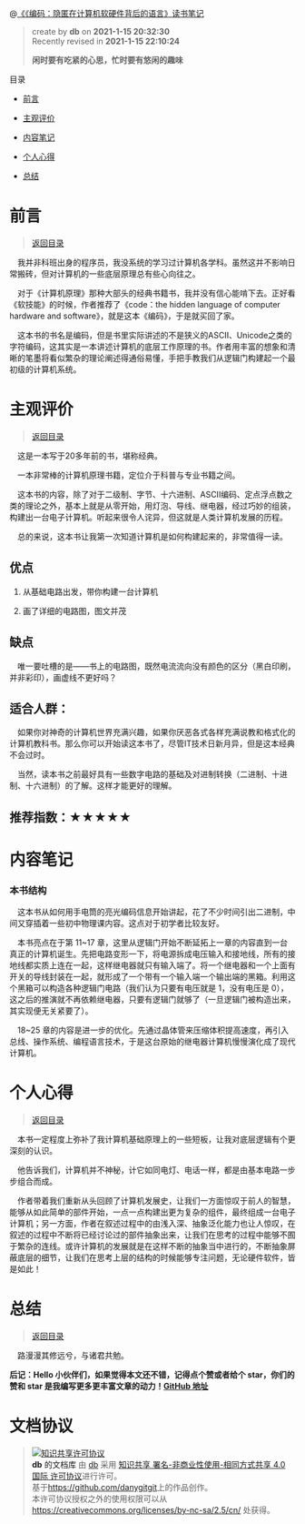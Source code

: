 @[《《编码：隐匿在计算机软硬件背后的语言》读书笔记](https://github.com/danygitgit/document-library)

> create by **db** on **2021-1-15 20:32:30**  
> Recently revised in **2021-1-15 22:10:24**
>
> **闲时要有吃紧的心思，忙时要有悠闲的趣味**

<a id="catalog">目录</a>

- [前言](#preface)

- [主观评价](#book-evaluate)

- [内容笔记](#content-notes)

- [个人心得](#my-learning)

- [总结](#summary)

# <a  id="preface">前言</a>

> [返回目录](#catalog)

&emsp;我并非科班出身的程序员，我没系统的学习过计算机各学科。虽然这并不影响日常搬砖，但对计算机的一些底层原理总有些心向往之。

&emsp;对于《计算机原理》那种大部头的经典书籍书，我并没有信心能啃下去。正好看《软技能》的时候，作者推荐了《code：the hidden language of computer hardware and software》，就是这本《编码》，于是就买回了家。

&emsp;这本书的书名是编码，但是书里实际讲述的不是狭义的ASCII、Unicode之类的字符编码，这其实是一本讲述计算机的底层工作原理的书。作者用丰富的想象和清晰的笔墨将看似繁杂的理论阐述得通俗易懂，手把手教我们从逻辑门构建起一个最初级的计算机系统。

# <a  id="book-evaluate">主观评价</a>

> [返回目录](#catalog)
> 
&emsp;这是一本写于20多年前的书，堪称经典。

&emsp;一本非常棒的计算机原理书籍，定位介于科普与专业书籍之间。

&emsp;这本书的内容，除了对于二级制、字节、十六进制、ASCII编码、定点浮点数之类的理论之外，基本上就是从零开始，用灯泡、导线、继电器，经过巧妙的组装，构建出一台电子计算机。听起来很令人诧异，但这就是人类计算机发展的历程。

&emsp;总的来说，这本书让我第一次知道计算机是如何构建起来的，非常值得一读。

## 优点

1. 从基础电路出发，带你构建一台计算机

2. 画了详细的电路图，图文并茂

## 缺点

&emsp;唯一要吐槽的是——书上的电路图，既然电流流向没有颜色的区分（黑白印刷，并非彩印），画虚线不更好吗？

## 适合人群：

&emsp;如果你对神奇的计算机世界充满兴趣，如果你厌恶各式各样充满说教和格式化的计算机教科书。那么你可以开始读这本书了，尽管IT技术日新月异，但是这本经典不会过时。

&emsp;当然，读本书之前最好具有一些数字电路的基础及对进制转换（二进制、十进制、十六进制）的了解。这样才能更好的理解。

## 推荐指数：★★★★★

# <a  id="content-notes">内容笔记</a>

### 本书结构

&emsp;这本书从如何用手电筒的亮光编码信息开始讲起，花了不少时间引出二进制，中间又穿插着一些初中物理课内容。这点对于初学者比较友好。

&emsp;本书亮点在于第 11~17 章，这里从逻辑门开始不断延拓上一章的内容直到一台真正的计算机诞生。先把电路变形一下，将电源拆成电压输入和接地线，所有的接地线都实质上连在一起，这样继电器就只有输入端了。将一个继电器和一个上面有开关的导线封装在一起，就形成了一个带有一个输入端一个输出端的黑箱。利用这个黑箱可以构造各种逻辑门电路（我们认为只要有电压就是 1，没有电压是 0），这之后的推演就不再依赖继电器，只要有逻辑门就够了（一旦逻辑门被构造出来，其实现便无关紧要了）。

&emsp;18~25 章的内容是进一步的优化。先通过晶体管来压缩体积提高速度，再引入总线、操作系统、编程语言技术，于是这台原始的继电器计算机慢慢演化成了现代计算机。

# <a  id="my-learning)">个人心得</a>

> [返回目录](#catalog)

&emsp;本书一定程度上弥补了我计算机基础原理上的一些短板，让我对底层逻辑有个更深刻的认识。

&emsp;他告诉我们，计算机并不神秘，计它如同电灯、电话一样，都是由基本电路一步步组合而成。

&emsp;作者带着我们重新从头回顾了计算机发展史，让我们一方面惊叹于前人的智慧，能够从如此简单的部件开始，一点一点构建出更为复杂的组件，最终组成一台电子计算机；另一方面，作者在叙述过程中的由浅入深、抽象泛化能力也让人惊叹，在叙述的过程中不断将已经讨论过的部件抽象出来，让我们在思考的过程中能够不囿于繁杂的连线。或许计算机的发展就是在这样不断的抽象当中进行的，不断抽象屏蔽底层的细节，让我们在思考上层的结构的时候能够专注问题，无论硬件软件，皆是如此！


# <a  id="summary">总结</a>

> [返回目录](#catalog)

&emsp;路漫漫其修远兮，与诸君共勉。

**后记：Hello 小伙伴们，如果觉得本文还不错，记得点个赞或者给个 star，你们的赞和 star 是我编写更多更丰富文章的动力！[GitHub 地址](https://github.com/danygitgit/document-library)**

# 文档协议

> <a rel="license" href="http://creativecommons.org/licenses/by-nc-sa/4.0/"><img alt="知识共享许可协议" style="border-width:0" src="//p3-juejin.byteimg.com/tos-cn-i-k3u1fbpfcp/c2c2a873bdad472f88ee6143620245de~tplv-k3u1fbpfcp-zoom-1.image" /></a><br /><a xmlns:dct="http://purl.org/dc/terms/" property="dct:title">**db** 的文档库</a> 由 <a xmlns:cc="http://creativecommons.org/ns#" href="db" property="cc:attributionName" rel="cc:attributionURL">db</a> 采用 <a rel="license" href="http://creativecommons.org/licenses/by-nc-sa/4.0/">知识共享 署名-非商业性使用-相同方式共享 4.0 国际 许可协议</a>进行许可。<br />基于<a xmlns:dct="http://purl.org/dc/terms/" href="https://github.com/danygitgit" rel="dct:source">https://github.com/danygitgit</a>上的作品创作。<br />本许可协议授权之外的使用权限可以从 <a xmlns:cc="http://creativecommons.org/ns#" href="https://creativecommons.org/licenses/by-nc-sa/2.5/cn/" rel="cc:morePermissions">https://creativecommons.org/licenses/by-nc-sa/2.5/cn/</a> 处获得。
